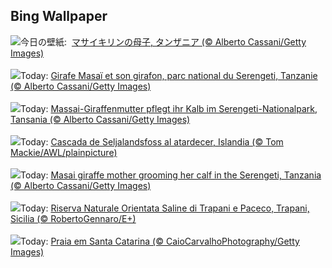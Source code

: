 ## Bing Wallpaper
![](https://www.bing.com/th?id=OHR.SerengetiGiraffe_JA-JP9470836014_UHD.jpg&w=1000)今日の壁紙: &nbsp;[マサイキリンの母子, タンザニア (© Alberto Cassani/Getty Images)](https://www.bing.com/th?id=OHR.SerengetiGiraffe_JA-JP9470836014_UHD.jpg)
<br><br/>
![](https://www.bing.com/th?id=OHR.SerengetiGiraffe_FR-FR9630201314_UHD.jpg&w=1000)Today: [Girafe Masaï et son girafon, parc national du Serengeti, Tanzanie (© Alberto Cassani/Getty Images)](https://www.bing.com/th?id=OHR.SerengetiGiraffe_FR-FR9630201314_UHD.jpg)
<br><br/>
![](https://www.bing.com/th?id=OHR.SerengetiGiraffe_DE-DE4851504112_UHD.jpg&w=1000)Today: [Massai-Giraffenmutter pflegt ihr Kalb im Serengeti-Nationalpark, Tansania (© Alberto Cassani/Getty Images)](https://www.bing.com/th?id=OHR.SerengetiGiraffe_DE-DE4851504112_UHD.jpg)
<br><br/>
![](https://www.bing.com/th?id=OHR.IcelandSolstice_ES-ES0482972208_UHD.jpg&w=1000)Today: [Cascada de Seljalandsfoss al atardecer, Islandia (© Tom Mackie/AWL/plainpicture)](https://www.bing.com/th?id=OHR.IcelandSolstice_ES-ES0482972208_UHD.jpg)
<br><br/>
![](https://www.bing.com/th?id=OHR.SerengetiGiraffe_EN-GB0487583415_UHD.jpg&w=1000)Today: [Masai giraffe mother grooming her calf in the Serengeti, Tanzania (© Alberto Cassani/Getty Images)](https://www.bing.com/th?id=OHR.SerengetiGiraffe_EN-GB0487583415_UHD.jpg)
<br><br/>
![](https://www.bing.com/th?id=OHR.SaleTrapani_IT-IT6306427374_UHD.jpg&w=1000)Today: [Riserva Naturale Orientata Saline di Trapani e Paceco, Trapani, Sicilia (© RobertoGennaro/E+)](https://www.bing.com/th?id=OHR.SaleTrapani_IT-IT6306427374_UHD.jpg)
<br><br/>
![](https://www.bing.com/th?id=OHR.WinterBegins_PT-BR2647021709_UHD.jpg&w=1000)Today: [Praia em Santa Catarina (© CaioCarvalhoPhotography/Getty Images)](https://www.bing.com/th?id=OHR.WinterBegins_PT-BR2647021709_UHD.jpg)
<br><br/>

